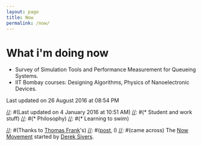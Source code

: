 ```yaml
---
layout: page
title: Now
permalink: /now/
---
```


# What i'm doing now

* Survey of Simulation Tools and Performance Measurement for Queueing Systems.
* IIT Bombay courses: Designing Algorithms, Physics of Nanoelectronic Devices.

Last updated on 26 August 2016 at 08:54 PM

[//]: # (Last updated on 28 April 2016 at 10:14 AM)
[//]: # (* Research in Queuing Systems)
[//]: # (* Personality Development)

[//]: #(Last updated on 4 January 2016 at 10:51 AM)
[//]: #(* Student and work stuff)
[//]: #(* Philosophy)
[//]: #(* Learning to swim)

[//]: # (Last updated on 31 November 2015 at 01:15 PM:)
[//]: # (* Learning to swim.)
[//]: # (* Learning about performance modelling and queuing systems.)

[//]: # (Last updated on 31 October 2015 at 10:26 AM:)
[//]: # (* Studying for the semester end exams.)

[//]: #(Thanks to [Thomas Frank](https://twitter.com/TomFrankly)'s)
[//]: #([post](https://collegeinfogeek.com/too-many-interests/), I)
[//]: #(came across)
The [Now Movement](https://sivers.org/now) started by
[Derek Sivers](https://twitter.com/sivers).
